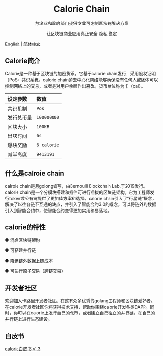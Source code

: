 <h1 align="center">Calorie Chain</h1>

<div align="center">

为企业和政府部门提供专业可定制区块链解决方案   

让区块链商业应用真正安全 隐私 稳定

</div>



[English](./README.md) | [简体中文](./README-zh_CN.md)



## Calorie简介

Calorie是一种基于区块链的加密货币。它基于calorie chain发行，采用股权证明（PoS）共识系统。calorie chain的去中心化网络能够确保没有任何人或团体可以控制网络上的交易，或者是对用户余额作出篡改。货币单位称为卡（cal）。


| **设定参数** | **数值** |
|:-----------|:-----------|
| 共识机制 | `Pos` |
| 发行总币量 | `100000000` |
| 区块大小 | `100KB` |
| 出块时间 | `6s` |
| 爆块奖励 | `6 calorie` |
| 减半高度 | `9413191` |

## 什么是calroie chain 

calroie chain是用golong编写，由Bernoulli Blockchain Lab.于2019发行。
calorie chain是一个分模块搭建和插件可进行插拔的区块链架构。它为工程师发行token或公有链提供了更加佳方案和选择。calorie chain引入了“行星链”概念，解决了以往各链不互通的缺点，并引入了智能合约3.0的概念，可以将链外的数据引入到智能合约中，使智能合约变得更加实用和易落地。



## calorie的特性

● 混合区块链架构

● 可搭建并行链

● 降低链外数据上链成本

● 可进行原子交易（跨链交易）



## 开发者社区

欢迎加入卡路里开发者社区。在这有众多优秀的golang工程师和区块链爱好者。在calorie开发者社区你将获得技术支持，帮助你围绕calorie开发各类DAPP。同时，你可以在calorie上发行自己的代币，或者建立自己独立的并行链，在自己的并行链上进行生态建设。



## 白皮书

[calorie白皮书 v1.3](./white-paper_CN.pdf)

